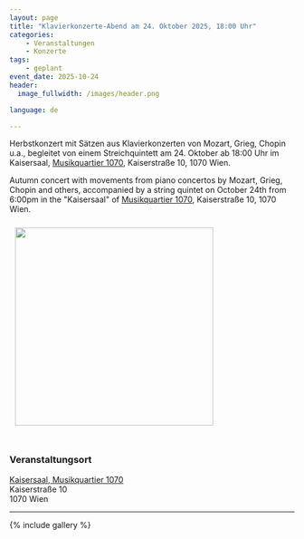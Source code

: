 ```yaml
---
layout: page
title: "Klavierkonzerte-Abend am 24. Oktober 2025, 18:00 Uhr"
categories:
    - Veranstaltungen
    - Konzerte
tags:
    - geplant
event_date: 2025-10-24
header:
  image_fullwidth: /images/header.png

language: de

---
```



Herbstkonzert mit Sätzen aus Klavierkonzerten von Mozart, Grieg, Chopin u.a., begleitet von einem Streichquintett am 24. Oktober ab 18:00 Uhr im Kaisersaal, [Musikquartier 1070](https://www.musikquartier.at/), Kaiserstraße 10, 1070 Wien. 

Autumn concert with movements from piano concertos by Mozart, Grieg, Chopin and others, accompanied by a string quintet on October 24th from 6:00pm in the "Kaisersaal" of [Musikquartier 1070](https://www.musikquartier.at/en/), Kaiserstraße 10, 1070 Wien.

<a href="/images/poster-2025-10-24.jpg"><img src="/images/poster-2025-10-24.jpg" style="float:left;" width="350px" hspace="10" vspace="10"></a> 


<div style="clear: both;">&nbsp;</div>

<!-- ### [Programm](/files/2025-10-24-programm.pdf) -->

### Veranstaltungsort

<a href="https://www.musikquartier.at/)">Kaisersaal, Musikquartier 1070</a><br>
Kaiserstraße 10<br>
1070 Wien<br>



<div
    data-service="googlemaps"
    data-id="!1m18!1m12!1m3!1d2659.4753579619614!2d16.338995611922662!3d48.19745914687049!2m3!1f0!2f0!3f0!3m2!1i1024!2i768!4f13.1!3m3!1m2!1s0x476d07f4dd4fffff%3A0xaedb9d1c457ccc46!2sKaiserstrasse%2010!5e0!3m2!1sen!2ses!4v1720511362940!5m2!1sen!2ses"
    data-autoscale
></div>


----
{% include gallery %}

